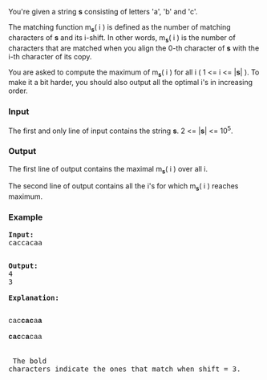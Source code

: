 <p>You're given a string <strong>s</strong> consisting of letters 'a', 'b' and 'c'.</p>
<p>The matching function m<strong><sub>s</sub></strong>( i ) is defined as the number of matching characters of <strong>s</strong> and its i-shift. In other words, m<strong><sub>s</sub></strong>( i ) is the number of characters that are matched when you align the 0-th character of <strong>s</strong> with the i-th character of its copy.</p>
<p>You are asked to compute the maximum of m<strong><sub>s</sub></strong>( i ) for all i ( 1 &lt;= i &lt;= |<strong>s</strong>| ). To make it a bit harder, you should also output all the optimal i's in increasing order.</p>
<h3>Input</h3>
<p>The first and only line of input contains the string <strong>s</strong>. 2 &lt;= |<strong>s</strong>| &lt;= 10<sup>5</sup>.</p>
<h3>Output</h3>
<p>The first line of output contains the maximal m<strong><sub>s</sub></strong>( i ) over all i.</p>
<p>The second line of output contains all the i's for which m<sub><strong>s</strong></sub>( i ) reaches maximum.</p>
<h3>Example</h3>
<pre><strong>Input:</strong>
caccacaa

<strong>Output:</strong>
4<br>3<br><br><strong>Explanation:<br><br></strong><pre><span style="font-family: courier new,courier;">cac<strong>cac</strong>a<strong>a</strong><br>   <strong>cac</strong>c<strong>a</strong>caa<br><br><br></span> The bold characters indicate the ones that match when shift = 3.<br><br></pre>
</pre>